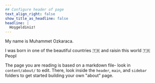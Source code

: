 ```yaml
---
## Configure header of page
text_align_right: false
show_title_as_headline: false
headline: |
  Hoşgeldiniz!
---
```


<!-- this is a subheadline -->
My name is Muhammet Ozkaraca. 

I was born in one of the beautiful countries :tr: and raisin this world :tr: Peopl

The page you are reading is based on a markdown file- look in `content/about/` to edit. There, look inside the `header`, `main`, and `sidebar` folders to get started building your own "about" page.